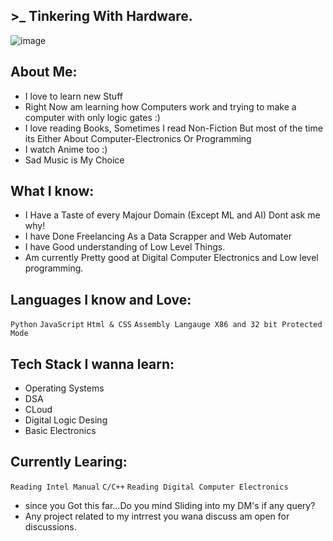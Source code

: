 ## >_ Tinkering With Hardware.
![image](https://github.com/Nitch-dev/Nitch-dev/assets/96729153/f9ffb999-bfbf-4246-b0de-f9e4f509540b)



## About Me:
* I love to learn new Stuff
* Right Now am learning how Computers work and trying to make a computer with only logic gates :)
* I love reading Books, Sometimes I read Non-Fiction But most of the time its Either About Computer-Electronics Or Programming
* I watch Anime too :)
* Sad Music is My Choice

## What I know:
* I Have a Taste of every Majour Domain (Except ML and AI) Dont ask me why!
* I have Done Freelancing As a Data Scrapper and Web Automater
* I have Good understanding of Low Level Things.
* Am currently Pretty good at Digital Computer Electronics and Low level programming.

## Languages I know and Love:

`Python`
`JavaScript`
`Html & CSS`
`Assembly Langauge X86 and 32 bit Protected Mode`


## Tech Stack I wanna learn:

* Operating Systems
* DSA
* CLoud
* Digital Logic Desing
* Basic Electronics 

## Currently Learing:
`Reading Intel Manual`
`C/C++`
`Reading Digital Computer Electronics`

* since you Got this far...Do you mind Sliding into my DM's if any query?
*  Any project related to my intrrest you wana discuss am open for discussions.

